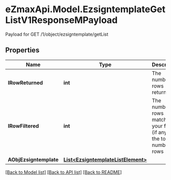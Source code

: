 # eZmaxApi.Model.EzsigntemplateGetListV1ResponseMPayload
Payload for GET /1/object/ezsigntemplate/getList

## Properties

Name | Type | Description | Notes
------------ | ------------- | ------------- | -------------
**IRowReturned** | **int** | The number of rows returned | 
**IRowFiltered** | **int** | The number of rows matching your filters (if any) or the total number of rows | 
**AObjEzsigntemplate** | [**List&lt;EzsigntemplateListElement&gt;**](EzsigntemplateListElement.md) |  | 

[[Back to Model list]](../README.md#documentation-for-models) [[Back to API list]](../README.md#documentation-for-api-endpoints) [[Back to README]](../README.md)


